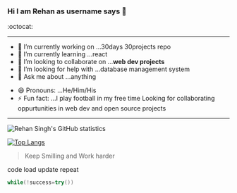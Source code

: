 ### Hi I am Rehan as username says 👋 
:octocat:


<!--
**Rehan6225/Rehan6225** is a ✨ _special_ ✨ repository because its `README.md` (this file) appears on your GitHub profile.-->

---
- 🔭 I’m currently working on ...30days 30projects repo
- 🌱 I’m currently learning ...react
- 👯 I’m looking to collaborate on ...**web dev projects**
- 🤔 I’m looking for help with ...database management system
- 💬 Ask me about ...anything
<!-- 📫 How to reach me: ...
-->
- 😄 Pronouns: ...He/Him/His
- ⚡ Fun fact: ...I play football in my free time
Looking for collaborating oppurtunities in web dev and open source projects
---
<img align="center" alt="Rehan Singh's GitHub statistics" src="https://github-readme-stats.vercel.app/api?username=Rehan6225&show_icons=true&count_private=true&include_all_commits=true" />

[![Top Langs](https://github-readme-stats.vercel.app/api/top-langs/?username=rehan6225&layout=compact)](https://github.com/rehan6225/github-readme-stats)


>Keep Smilling and Work harder

code load update repeat

```c++
while(!success=try())

